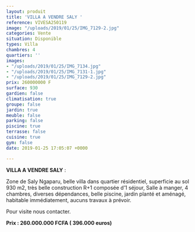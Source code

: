 ```yaml
---
layout: produit
title: 'VILLA A VENDRE SALY '
reference: VIVESA250119
image: "/uploads/2019/01/25/IMG_7129-2.jpg"
categories: Vente
situation: Disponible
types: Villa
chambres: 4
quartiers: ''
images:
- "/uploads/2019/01/25/IMG_7134.jpg"
- "/uploads/2019/01/25/IMG_7131-1.jpg"
- "/uploads/2019/01/25/IMG_7129-2.jpg"
prix: 260000000 F
surface: 930
gardien: false
climatisation: true
groupe: false
jardin: true
meuble: false
parking: false
piscine: true
terrasse: false
cuisine: true
gym: false
date: 2019-01-25 17:05:07 +0000

---
```

**VILLA A VENDRE SALY** :

Zone de Saly Ngaparu, belle villa dans quartier résidentiel, superficie au sol 930 m2, très belle construction R+1 composée d’1 séjour, Salle à manger, 4 chambres, diverses dépendances, belle piscine, jardin planté et aménagé, habitable immédiatement, aucuns travaux à prévoir.

Pour visite nous contacter.

**Prix : 260.000.000 FCFA ( 396.000 euros)**